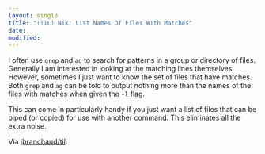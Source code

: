 ```yaml
---
layout: single
title: "(TIL) Nix: List Names Of Files With Matches"
date:
modified:
---
```


I often use `grep` and `ag` to search for patterns in a group or directory
of files. Generally I am interested in looking at the matching lines
themselves. However, sometimes I just want to know the set of files that
have matches. Both `grep` and `ag` can be told to output nothing more than
the names of the files with matches when given the `-l` flag.

This can come in particularly handy if you just want a list of files that
can be piped (or copied) for use with another command. This eliminates all
the extra noise.

Via [jbranchaud/til](https://github.com/jbranchaud/til).
